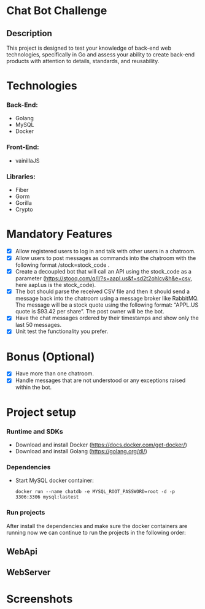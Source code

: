 # Chat Bot Challenge

## Description
This project is designed to test your knowledge of back-end web technologies, specifically in Go
and assess your ability to create back-end products with attention to details, standards, and
reusability.

# Technologies

### Back-End:

- Golang
- MySQL
- Docker

### Front-End:

- vainillaJS

### Libraries:

- Fiber
- Gorm
- Gorilla
- Crypto

# Mandatory Features

- [x] Allow registered users to log in and talk with other users in a chatroom.
- [x] Allow users to post messages as commands into the chatroom with the following format /stock=stock_code .
- [x] Create a decoupled bot that will call an API using the stock_code as a parameter (https://stooq.com/q/l/?s=aapl.us&f=sd2t2ohlcv&h&e=csv, here aapl.us is the stock_code).
- [x] The bot should parse the received CSV file and then it should send a message back into the chatroom using a message broker like RabbitMQ. The message will be a stock quote using the following format: “APPL.US quote is $93.42 per share”. The post owner will be the bot.
- [x] Have the chat messages ordered by their timestamps and show only the last 50 messages.
- [x] Unit test the functionality you prefer.

# Bonus (Optional)

- [x] Have more than one chatroom.
- [x] Handle messages that are not understood or any exceptions raised within the bot.

# Project setup

### Runtime and SDKs

- Download and install Docker (https://docs.docker.com/get-docker/)
- Download and install Golang (https://golang.org/dl/)

### Dependencies

- Start MySQL docker container:

    ````
	docker run --name chatdb -e MYSQL_ROOT_PASSWORD=root -d -p 3306:3306 mysql:lastest
	````

### Run projects

After install the dependencies and make sure the docker containers are running now we can continue to run the projects in the following order:

## **WebApi**


## **WebServer**


# Screenshots
